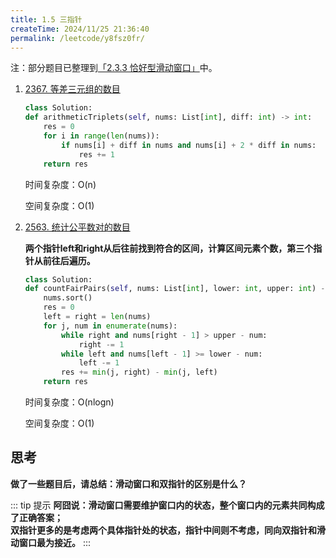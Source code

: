 ```yaml
---
title: 1.5 三指针
createTime: 2024/11/25 21:36:40
permalink: /leetcode/y8fsz0fr/
---
```


注：部分题目已整理到[「2.3.3 恰好型滑动窗口」](#233-恰好型滑动窗口)中。

1. [2367. 等差三元组的数目](https://leetcode.cn/problems/number-of-arithmetic-triplets/description/)

    ```py
    class Solution:
    def arithmeticTriplets(self, nums: List[int], diff: int) -> int:
        res = 0
        for i in range(len(nums)):
            if nums[i] + diff in nums and nums[i] + 2 * diff in nums:
                res += 1
        return res
    ```

    时间复杂度：O(n)

    空间复杂度：O(1)

2. [2563. 统计公平数对的数目](https://leetcode.cn/problems/count-the-number-of-fair-pairs/description/)

    **两个指针left和right从后往前找到符合的区间，计算区间元素个数，第三个指针从前往后遍历。**

    ```py
    class Solution:
    def countFairPairs(self, nums: List[int], lower: int, upper: int) -> int:
        nums.sort()
        res = 0
        left = right = len(nums)
        for j, num in enumerate(nums):
            while right and nums[right - 1] > upper - num:
                right -= 1
            while left and nums[left - 1] >= lower - num:
                left -= 1
            res += min(j, right) - min(j, left)
        return res
    ```

    时间复杂度：O(nlogn)

    空间复杂度：O(1)



## 思考
**做了一些题目后，请总结：滑动窗口和双指针的区别是什么？**

::: tip 提示
**阿囧说：滑动窗口需要维护窗口内的状态，整个窗口内的元素共同构成了正确答案；  
双指针更多的是考虑两个具体指针处的状态，指针中间则不考虑，同向双指针和滑动窗口最为接近。**
:::
